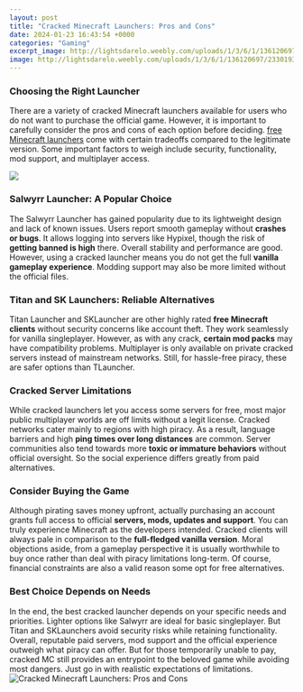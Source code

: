 ```yaml
---
layout: post
title: "Cracked Minecraft Launchers: Pros and Cons"
date: 2024-01-23 16:43:54 +0000
categories: "Gaming"
excerpt_image: http://lightsdarelo.weebly.com/uploads/1/3/6/1/136120697/233019319_orig.jpg
image: http://lightsdarelo.weebly.com/uploads/1/3/6/1/136120697/233019319_orig.jpg
---
```


### Choosing the Right Launcher
There are a variety of cracked Minecraft launchers available for users who do not want to purchase the official game. However, it is important to carefully consider the pros and cons of each option before deciding. [free Minecraft launchers](https://store.fi.io.vn/xmas-holiday-lights-santa-shih-tzu-dog-christmas-tree-3) come with certain tradeoffs compared to the legitimate version. Some important factors to weigh include security, functionality, mod support, and multiplayer access.

![](http://locedschools.weebly.com/uploads/1/3/3/3/133318588/882798127_orig.jpg)
### Salwyrr Launcher: A Popular Choice  
The Salwyrr Launcher has gained popularity due to its lightweight design and lack of known issues. Users report smooth gameplay without **crashes or bugs**. It allows logging into servers like Hypixel, though the risk of **getting banned is high** there. Overall stability and performance are good. However, using a cracked launcher means you do not get the full **vanilla gameplay experience**. Modding support may also be more limited without the official files.
### Titan and SK Launchers: Reliable Alternatives
Titan Launcher and SKLauncher are other highly rated **free Minecraft clients** without security concerns like account theft. They work seamlessly for vanilla singleplayer. However, as with any crack, **certain mod packs** may have compatibility problems. Multiplayer is only available on private cracked servers instead of mainstream networks. Still, for hassle-free piracy, these are safer options than TLauncher.
### Cracked Server Limitations  
While cracked launchers let you access some servers for free, most major public multiplayer worlds are off limits without a legit license. Cracked networks cater mainly to regions with high piracy. As a result, language barriers and high **ping times over long distances** are common. Server communities also tend towards more **toxic or immature behaviors** without official oversight. So the social experience differs greatly from paid alternatives.
### Consider Buying the Game
Although pirating saves money upfront, actually purchasing an account grants full access to official **servers, mods, updates and support**. You can truly experience Minecraft as the developers intended. Cracked clients will always pale in comparison to the **full-fledged vanilla version**. Moral objections aside, from a gameplay perspective it is usually worthwhile to buy once rather than deal with piracy limitations long-term. Of course, financial constraints are also a valid reason some opt for free alternatives.
### Best Choice Depends on Needs  
In the end, the best cracked launcher depends on your specific needs and priorities. Lighter options like Salwyrr are ideal for basic singleplayer. But Titan and SKLaunchers avoid security risks while retaining functionality. Overall, reputable paid servers, mod support and the official experience outweigh what piracy can offer. But for those temporarily unable to pay, cracked MC still provides an entrypoint to the beloved game while avoiding most dangers. Just go in with realistic expectations of limitations.
![Cracked Minecraft Launchers: Pros and Cons](http://lightsdarelo.weebly.com/uploads/1/3/6/1/136120697/233019319_orig.jpg)